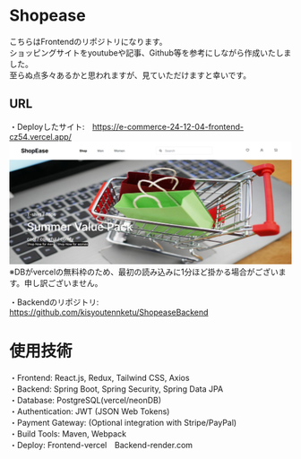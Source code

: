 # Shopease
こちらはFrontendのリポジトリになります。  
ショッピングサイトをyoutubeや記事、Github等を参考にしながら作成いたしました。  
至らぬ点多々あるかと思われますが、見ていただけますと幸いです。 
## URL
・Deployしたサイト:　https://e-commerce-24-12-04-frontend-cz54.vercel.app/   
![Test Image 6](https://github.com/kisyoutennketu/ShopeaseFrontend/blob/main/src/assets/img/ECsite-top.jpg)  
※DBがvercelの無料枠のため、最初の読み込みに1分ほど掛かる場合がございます。申し訳ございません。  
  
・Backendのリポジトリ:　https://github.com/kisyoutennketu/ShopeaseBackend
# 使用技術
・Frontend: React.js, Redux, Tailwind CSS, Axios  
・Backend: Spring Boot, Spring Security, Spring Data JPA  
・Database: PostgreSQL(vercel/neonDB)  
・Authentication: JWT (JSON Web Tokens)  
・Payment Gateway: (Optional integration with Stripe/PayPal)  
・Build Tools: Maven, Webpack  
・Deploy: Frontend-vercel　Backend-render.com
